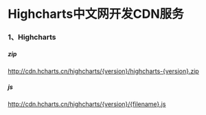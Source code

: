 <h1>Highcharts中文网开发CDN服务</h1>

<h3>1、Highcharts</h3>

<h5>zip</h5>

http://cdn.hcharts.cn/highcharts/{version}/highcharts-{version}.zip

<h5>js</h5>

http://cdn.hcharts.cn/highcharts/{version}/{filename}.js


